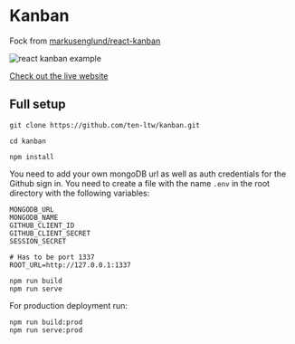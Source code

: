 # Kanban

Fock from [markusenglund/react-kanban](https://github.com/markusenglund/react-kanban)

![react kanban example](https://github.com/yogaboll/react-kanban/blob/master/example.gif?raw=true)

[Check out the live website](https://www.reactkanban.com)

## Full setup

```shell
git clone https://github.com/ten-ltw/kanban.git

cd kanban

npm install
```

You need to add your own mongoDB url as well as auth credentials for the Github sign in. You need to create a file with the name `.env` in the root directory with the following variables:

```
MONGODB_URL
MONGODB_NAME
GITHUB_CLIENT_ID
GITHUB_CLIENT_SECRET
SESSION_SECRET

# Has to be port 1337
ROOT_URL=http://127.0.0.1:1337
```

```shell
npm run build
npm run serve
```

For production deployment run:

```shell
npm run build:prod
npm run serve:prod
```
